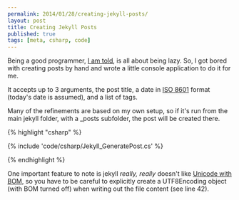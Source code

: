 ```yaml
---
permalink: 2014/01/28/creating-jekyll-posts/
layout: post
title: Creating Jekyll Posts
published: true
tags: [meta, csharp, code]
---
```


Being a good programmer, [I am told](http://c2.com/cgi/wiki?LazinessImpatienceHubris),
is all about being lazy. So, I got bored with creating posts by hand and
wrote a little console application to do it for me.

It accepts up to 3 arguments, the post title, a date in [ISO 8601](en.wikipedia.org/wiki/ISO_8601)
format (today's date is assumed), and a list of tags.

Many of the refinements are based on my own setup, so if it's run from the
main jekyll folder, with a \_posts subfolder, the post will be created there.

{% highlight "csharp" %}

{% include 'code/csharp/Jekyll_GeneratePost.cs' %}

{% endhighlight %}

One important feature to note is jekyll _really, really_ doesn't like [Unicode with BOM](en.wikipedia.org/wiki/Byte_order_mark), so
you have to be careful to explicitly create a UTF8Encoding object (with BOM turned off)
when writing out the file content (see line 42).
